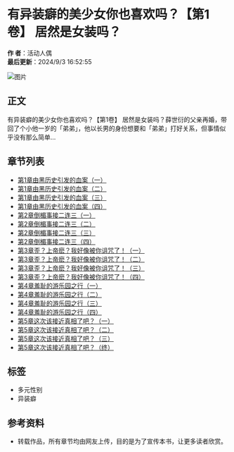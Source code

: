 # 有异装癖的美少女你也喜欢吗？【第1卷】 居然是女装吗？

**作    者**：活动人偶  
**最后更新**：2024/9/3 16:52:55  

![图片](https://www.99dushuzu.com/img/o3im.jpg)

## 正文
有异装癖的美少女你也喜欢吗？【第1卷】 居然是女装吗？薛世衍的父亲再婚，带回了个小他一岁的「弟弟」，他以长男的身份想要和「弟弟」打好关系，但事情似乎没有那么简单...

## 章节列表
- [第1章由黑历史引发的血案（一）](#)
- [第1章由黑历史引发的血案（二）](#)
- [第1章由黑历史引发的血案（三）](#)
- [第1章由黑历史引发的血案（四）](#)
- [第2章倒楣事接二连三（一）](#)
- [第2章倒楣事接二连三（二）](#)
- [第2章倒楣事接二连三（三）](#)
- [第2章倒楣事接二连三（四）](#)
- [第3章歪？上帝麽？我好像被你诅咒了！（一）](#)
- [第3章歪？上帝麽？我好像被你诅咒了！（二）](#)
- [第3章歪？上帝麽？我好像被你诅咒了！（三）](#)
- [第3章歪？上帝麽？我好像被你诅咒了！（四）](#)
- [第4章羞耻的游乐园之行（一）](#)
- [第4章羞耻的游乐园之行（二）](#)
- [第4章羞耻的游乐园之行（三）](#)
- [第4章羞耻的游乐园之行（四）](#)
- [第5章这次该接近真相了吧？（一）](#)
- [第5章这次该接近真相了吧？（二）](#)
- [第5章这次该接近真相了吧？（三）](#)
- [第5章这次该接近真相了吧？（终）](#)

## 标签
- 多元性别
- 异装癖

## 参考资料
- 转载作品，所有章节均由网友上传，目的是为了宣传本书，让更多读者欣赏。